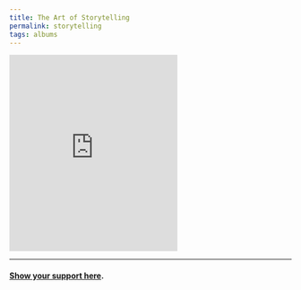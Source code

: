 ```yaml
---
title: The Art of Storytelling
permalink: storytelling
tags: albums
---
```


<iframe style="border: 0; width: 100%px; height: 350px;" src="https://bandcamp.com/EmbeddedPlayer/album=197282432/size=large/bgcol=ffffff/linkcol=63b2cc/tracklist=false/transparent=true/" seamless><a href="http://nashp.bandcamp.com/album/the-art-of-storytelling">The Art of Storytelling by nashp</a></iframe>

---- 

#### [Show your support here][1].

[1]:	money